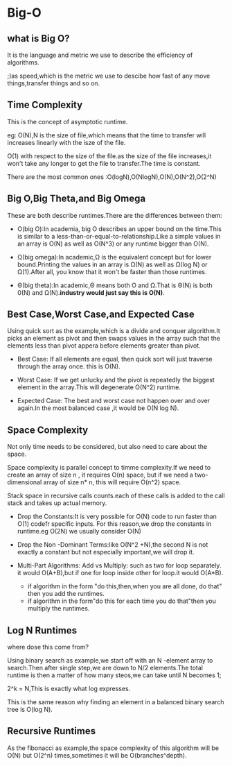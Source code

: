 # Big-O
## what is Big O?
 It is the language and metric we use to describe the efficiency of algorithms.
 
 ;)as speed,which is the metric we use to descibe how fast of any move things,transfer things and so on.
 
## Time Complexity 
  This is the concept of asymptotic runtime.
  
  eg:
   O(N),N is the size of file,which means that the time to transfer will increases linearly with the isze of the file.
   
   O(1) with respect to the size of the file.as the size of the file increases,it won't take any longer to get the file to transfer.The time is constant.
 
   There are the most common ones :O(logN),O(NlogN),O(N),O(N^2),O(2^N)
     
   
 ## Big O,Big Theta,and Big Omega 
  These are both describe runtimes.There are the differences between them:
  
 - O(big O):In academia, big O describes an upper bound on the time.This is similar to a less-than-or-equal-to-relationship.Like a simple values in an array is O(N) as well as O(N^3) or any runtime bigger than O(N).
  
 - Ω(big omega):In academic,Ω is the equivalent concept but for lower bound.Printing the values in an array is Ω(N) as well as  Ω(log N) or Ω(1).After all, you know that it won't be faster than those runtimes.
  
 - Θ(big theta):In academic,Θ means both O and Ω.That is Θ(N) is both 0(N) and Ω(N).**industry would just say this is O(N)**.
  
## Best Case,Worst Case,and Expected Case
 Using quick sort as the example,which is a divide and conquer algorithm.It picks an element as pivot and then swaps values in the array such that the elements less than pivot appera before elements greater than pivot.
 - Best Case: If all elements are equal, then quick sort will just traverse through the array once. this is O(N).
 
 - Worst Case: If we get unlucky and the pivot is repeatedly the biggest element in the array.This will degenerate O(N^2) runtime.
  
 - Expected Case: The best and worst case not happen over and over again.In the most balanced case ,it would be O(N log N).
 
## Space Complexity
  
  Not only time needs to be considered, but also need to care about the space.
 
 Space complexity is parallel concept to timme complexity.If we need to create an array of size n , it requires O(n) space, but if we need a two-dimensional array of size n* n, this will require O(n^2) space.
 
 Stack space in recursive calls counts.each of these calls is added to the call stack and takes up actual memory.
 
 - Drop the Constants:It is very possible for O(N) code to run faster than O(1) codefr specific inputs. For this reason,we drop the constants in runtime.eg O(2N) we usually consider O(N)
 
 - Drop the Non -Dominant Terms:like O(N^2 +N),the second N is not exactly a constant but not especially important,we will drop it.
 
 - Multi-Part Algorithms: Add vs Multiply: such as two for loop separately. it would O(A+B),but if one for loop inside other for loop.it would O(A*B).
   - if algorithm in the form "do this,then,when you are all done, do that" then you add the runtimes.
   - if algorithm in the form"do this for each time you do that"then you multiply the runtimes.
   
## Log N Runtimes
 where dose this come from?
 
 Using binary search as example,we start off with an N -element array to search.Then after single step,we are down to N/2 elements.The total runtime is then a matter of how many steos,we can take until N becomes 1;
 
 2^k = N,This is exactly what log expresses.
 
 This is the same reason why finding an element in a balanced binary search tree is O(log N).
 
## Recursive Runtimes
 As the fibonacci as example,the space complexity of this algorithm will be O(N) but O(2^n) times,sometimes it will be O(branches^depth).
 
 
 
 
  
  
  
